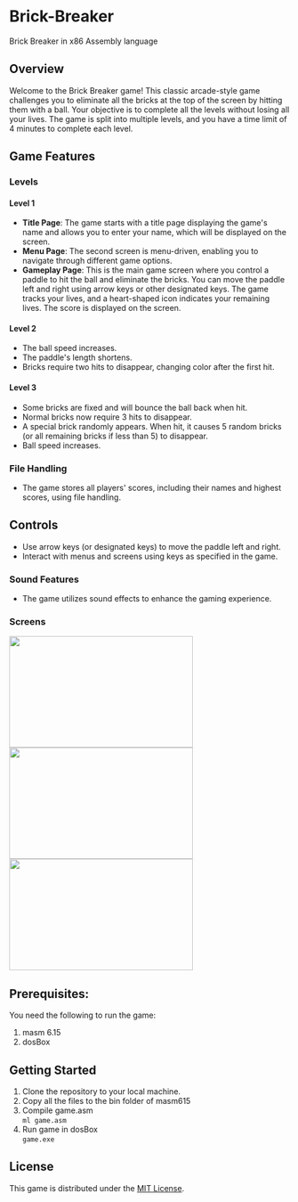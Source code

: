 # Brick-Breaker
Brick Breaker in x86 Assembly language 

## Overview

Welcome to the Brick Breaker game! This classic arcade-style game challenges you to eliminate all the bricks at the top of the screen by hitting them with a ball. Your objective is to complete all the levels without losing all your lives. The game is split into multiple levels, and you have a time limit of 4 minutes to complete each level.

## Game Features

### Levels

#### Level 1

- **Title Page**: The game starts with a title page displaying the game's name and allows you to enter your name, which will be displayed on the screen.
- **Menu Page**: The second screen is menu-driven, enabling you to navigate through different game options.
- **Gameplay Page**: This is the main game screen where you control a paddle to hit the ball and eliminate the bricks. You can move the paddle left and right using arrow keys or other designated keys. The game tracks your lives, and a heart-shaped icon indicates your remaining lives. The score is displayed on the screen.

#### Level 2

- The ball speed increases.
- The paddle's length shortens.
- Bricks require two hits to disappear, changing color after the first hit.

#### Level 3

- Some bricks are fixed and will bounce the ball back when hit.
- Normal bricks now require 3 hits to disappear.
- A special brick randomly appears. When hit, it causes 5 random bricks (or all remaining bricks if less than 5) to disappear.
- Ball speed increases.

### File Handling

- The game stores all players' scores, including their names and highest scores, using file handling.
  
## Controls

- Use arrow keys (or designated keys) to move the paddle left and right.
- Interact with menus and screens using keys as specified in the game.

### Sound Features

- The game utilizes sound effects to enhance the gaming experience.

### Screens
<img src="https://github.com/user-attachments/assets/256ef2ab-843b-4932-a5bf-f4fdea936791" width="330px" height="200px">
<img src="https://github.com/user-attachments/assets/19f7e959-09a1-4b71-aa8b-0b9843c1e66f" width="330px" height="200px">
<img src="https://github.com/user-attachments/assets/94ffd9d0-d2cc-478e-aec0-94e80db9faed" width="330px" height="200px">

## Prerequisites:

You need the following to run the game:
1. masm 6.15
2. dosBox

## Getting Started

1. Clone the repository to your local machine.
2. Copy all the files to the bin folder of masm615
3. Compile game.asm \
  ````ml game.asm````
5. Run game in dosBox \
  ````game.exe````

## License

This game is distributed under the [MIT License](LICENSE).
